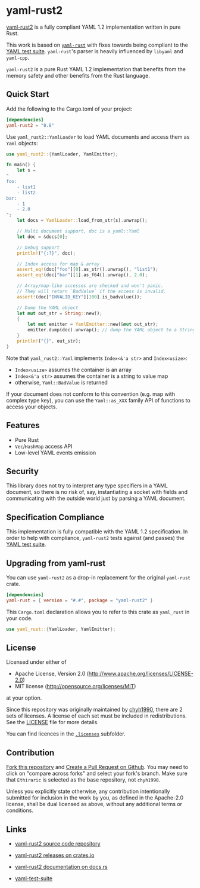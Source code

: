 # yaml-rust2

[yaml-rust2](https://github.com/Ethiraric/yaml-rust2) is a fully compliant YAML 1.2
implementation written in pure Rust.

This work is based on [`yaml-rust`](https://github.com/chyh1990/yaml-rust) with
fixes towards being compliant to the [YAML test
suite](https://github.com/yaml/yaml-test-suite/). `yaml-rust`'s parser is
heavily influenced by `libyaml` and `yaml-cpp`.

`yaml-rust2` is a pure Rust YAML 1.2 implementation that benefits from the
memory safety and other benefits from the Rust language.

## Quick Start

Add the following to the Cargo.toml of your project:

```toml
[dependencies]
yaml-rust2 = "0.8"
```

Use `yaml_rust2::YamlLoader` to load YAML documents and access them as `Yaml` objects:

```rust
use yaml_rust2::{YamlLoader, YamlEmitter};

fn main() {
    let s =
"
foo:
    - list1
    - list2
bar:
    - 1
    - 2.0
";
    let docs = YamlLoader::load_from_str(s).unwrap();

    // Multi document support, doc is a yaml::Yaml
    let doc = &docs[0];

    // Debug support
    println!("{:?}", doc);

    // Index access for map & array
    assert_eq!(doc["foo"][0].as_str().unwrap(), "list1");
    assert_eq!(doc["bar"][1].as_f64().unwrap(), 2.0);

    // Array/map-like accesses are checked and won't panic.
    // They will return `BadValue` if the access is invalid.
    assert!(doc["INVALID_KEY"][100].is_badvalue());

    // Dump the YAML object
    let mut out_str = String::new();
    {
        let mut emitter = YamlEmitter::new(&mut out_str);
        emitter.dump(doc).unwrap(); // dump the YAML object to a String
    }
    println!("{}", out_str);
}
```

Note that `yaml_rust2::Yaml` implements `Index<&'a str>` and `Index<usize>`:

* `Index<usize>` assumes the container is an array
* `Index<&'a str>` assumes the container is a string to value map
* otherwise, `Yaml::BadValue` is returned

If your document does not conform to this convention (e.g. map with complex
type key), you can use the `Yaml::as_XXX` family API of functions to access
your objects.

## Features

* Pure Rust
* `Vec`/`HashMap` access API
* Low-level YAML events emission

## Security

This library does not try to interpret any type specifiers in a YAML document,
so there is no risk of, say, instantiating a socket with fields and
communicating with the outside world just by parsing a YAML document.

## Specification Compliance

This implementation is fully compatible with the YAML 1.2 specification. In
order to help with compliance, `yaml-rust2` tests against (and passes) the [YAML
test suite](https://github.com/yaml/yaml-test-suite/).

## Upgrading from yaml-rust

You can use `yaml-rust2` as a drop-in replacement for the original `yaml-rust` crate.

```toml
[dependencies]
yaml-rust = { version = "#.#", package = "yaml-rust2" }
```

This `Cargo.toml` declaration allows you to refer to this crate as `yaml_rust` in your code.

```rust
use yaml_rust::{YamlLoader, YamlEmitter};
```

## License

Licensed under either of

 * Apache License, Version 2.0 (http://www.apache.org/licenses/LICENSE-2.0)
 * MIT license (http://opensource.org/licenses/MIT)

at your option.

Since this repository was originally maintained by
[chyh1990](https://github.com/chyh1990), there are 2 sets of licenses.
A license of each set must be included in redistributions. See the
[LICENSE](LICENSE) file for more details.

You can find licences in the [`.licenses`](.licenses) subfolder.

## Contribution

[Fork this repository](https://github.com/Ethiraric/yaml-rust2/fork) and
[Create a Pull Request on Github](https://github.com/Ethiraric/yaml-rust2/compare/master...Ethiraric:yaml-rust2:master).
You may need to click on "compare across forks" and select your fork's branch.
Make sure that `Ethiraric` is selected as the base repository, not `chyh1990`.

Unless you explicitly state otherwise, any contribution intentionally submitted
for inclusion in the work by you, as defined in the Apache-2.0 license, shall
be dual licensed as above, without any additional terms or conditions.

## Links

* [yaml-rust2 source code repository](https://github.com/Ethiraric/yaml-rust2)

* [yaml-rust2 releases on crates.io](https://crates.io/crates/yaml-rust2)

* [yaml-rust2 documentation on docs.rs](https://docs.rs/yaml-rust2/latest/yaml_rust2/)

* [yaml-test-suite](https://github.com/yaml/yaml-test-suite)
